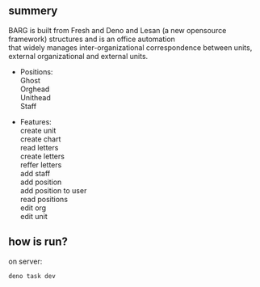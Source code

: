 ## summery
BARG is built from Fresh and Deno and Lesan (a new opensource framework) structures and is an office automation  
that widely manages inter-organizational correspondence between units, external organizational and external units.  



* Positions:  
  Ghost  
  Orghead    
  Unithead  
  Staff  

* Features:  
  create unit  
  create chart  
  read letters  
  create letters  
  reffer letters  
  add staff  
  add position  
  add position to user  
  read positions   
  edit org  
  edit unit  
  

## how is run?
on server:  
```
deno task dev
```


